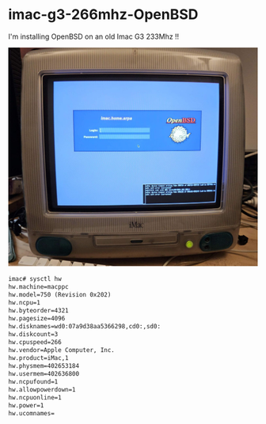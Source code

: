# imac-g3-266mhz-OpenBSD

I'm installing OpenBSD on an old Imac G3 233Mhz !!

![bootscreen](img/imac.jpg)

```
imac# sysctl hw
hw.machine=macppc
hw.model=750 (Revision 0x202)
hw.ncpu=1
hw.byteorder=4321
hw.pagesize=4096
hw.disknames=wd0:07a9d38aa5366298,cd0:,sd0:
hw.diskcount=3
hw.cpuspeed=266
hw.vendor=Apple Computer, Inc.
hw.product=iMac,1
hw.physmem=402653184
hw.usermem=402636800
hw.ncpufound=1
hw.allowpowerdown=1
hw.ncpuonline=1
hw.power=1
hw.ucomnames=
```
